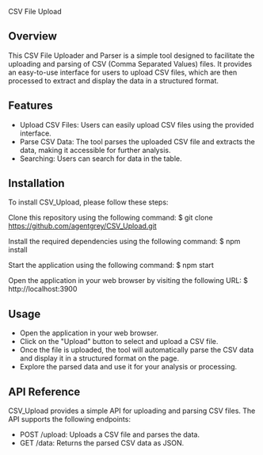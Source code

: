 CSV File Upload

## Overview
This CSV File Uploader and Parser is a simple tool designed to facilitate the uploading and parsing of CSV (Comma Separated Values) files. It provides an easy-to-use interface for users to upload CSV files, which are then processed to extract and display the data in a structured format.

## Features
- Upload CSV Files: Users can easily upload CSV files using the provided interface.
- Parse CSV Data: The tool parses the uploaded CSV file and extracts the data, making it accessible for further analysis.
- Searching: Users can search for data in the table.

## Installation
To install CSV_Upload, please follow these steps:

Clone this repository using the following command:
$ git clone https://github.com/agentgrey/CSV_Upload.git

Install the required dependencies using the following command:
$ npm install 

Start the application using the following command:
$ npm start 

Open the application in your web browser by visiting the following URL:
$ http://localhost:3900

## Usage
- Open the application in your web browser.
- Click on the "Upload" button to select and upload a CSV file.
- Once the file is uploaded, the tool will automatically parse the CSV data and display it in a structured format on the page.
- Explore the parsed data and use it for your analysis or processing.

## API Reference
CSV_Upload provides a simple API for uploading and parsing CSV files. The API supports the following endpoints:

- POST /upload: Uploads a CSV file and parses the data.
- GET /data: Returns the parsed CSV data as JSON.
